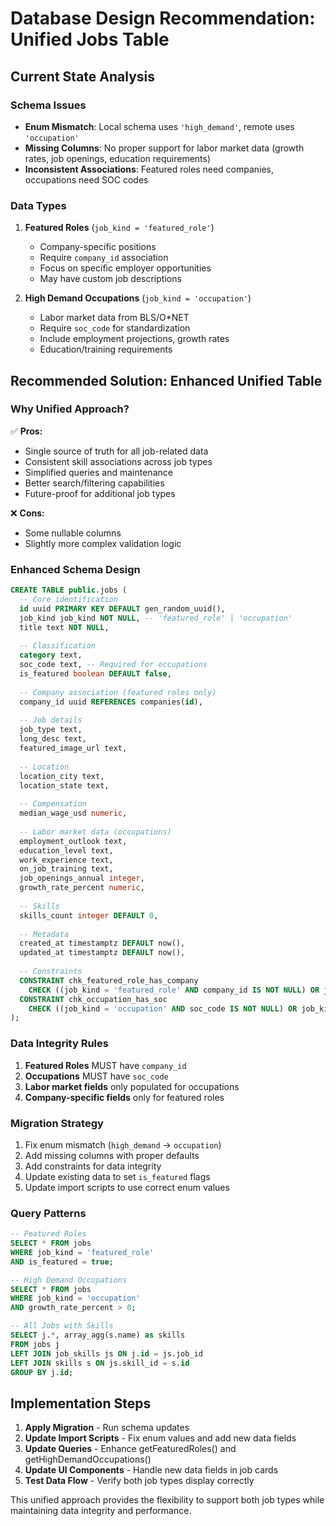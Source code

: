 # Database Design Recommendation: Unified Jobs Table

## Current State Analysis

### Schema Issues
- **Enum Mismatch**: Local schema uses `'high_demand'`, remote uses `'occupation'`
- **Missing Columns**: No proper support for labor market data (growth rates, job openings, education requirements)
- **Inconsistent Associations**: Featured roles need companies, occupations need SOC codes

### Data Types
1. **Featured Roles** (`job_kind = 'featured_role'`)
   - Company-specific positions
   - Require `company_id` association
   - Focus on specific employer opportunities
   - May have custom job descriptions

2. **High Demand Occupations** (`job_kind = 'occupation'`)
   - Labor market data from BLS/O*NET
   - Require `soc_code` for standardization
   - Include employment projections, growth rates
   - Education/training requirements

## Recommended Solution: Enhanced Unified Table

### Why Unified Approach?
✅ **Pros:**
- Single source of truth for all job-related data
- Consistent skill associations across job types
- Simplified queries and maintenance
- Better search/filtering capabilities
- Future-proof for additional job types

❌ **Cons:**
- Some nullable columns
- Slightly more complex validation logic

### Enhanced Schema Design

```sql
CREATE TABLE public.jobs (
  -- Core identification
  id uuid PRIMARY KEY DEFAULT gen_random_uuid(),
  job_kind job_kind NOT NULL, -- 'featured_role' | 'occupation'
  title text NOT NULL,
  
  -- Classification
  category text,
  soc_code text, -- Required for occupations
  is_featured boolean DEFAULT false,
  
  -- Company association (featured roles only)
  company_id uuid REFERENCES companies(id),
  
  -- Job details
  job_type text,
  long_desc text,
  featured_image_url text,
  
  -- Location
  location_city text,
  location_state text,
  
  -- Compensation
  median_wage_usd numeric,
  
  -- Labor market data (occupations)
  employment_outlook text,
  education_level text,
  work_experience text,
  on_job_training text,
  job_openings_annual integer,
  growth_rate_percent numeric,
  
  -- Skills
  skills_count integer DEFAULT 0,
  
  -- Metadata
  created_at timestamptz DEFAULT now(),
  updated_at timestamptz DEFAULT now(),
  
  -- Constraints
  CONSTRAINT chk_featured_role_has_company 
    CHECK ((job_kind = 'featured_role' AND company_id IS NOT NULL) OR job_kind = 'occupation'),
  CONSTRAINT chk_occupation_has_soc 
    CHECK ((job_kind = 'occupation' AND soc_code IS NOT NULL) OR job_kind = 'featured_role')
);
```

### Data Integrity Rules
1. **Featured Roles** MUST have `company_id`
2. **Occupations** MUST have `soc_code`
3. **Labor market fields** only populated for occupations
4. **Company-specific fields** only for featured roles

### Migration Strategy
1. Fix enum mismatch (`high_demand` → `occupation`)
2. Add missing columns with proper defaults
3. Add constraints for data integrity
4. Update existing data to set `is_featured` flags
5. Update import scripts to use correct enum values

### Query Patterns
```sql
-- Featured Roles
SELECT * FROM jobs 
WHERE job_kind = 'featured_role' 
AND is_featured = true;

-- High Demand Occupations
SELECT * FROM jobs 
WHERE job_kind = 'occupation' 
AND growth_rate_percent > 0;

-- All Jobs with Skills
SELECT j.*, array_agg(s.name) as skills
FROM jobs j
LEFT JOIN job_skills js ON j.id = js.job_id
LEFT JOIN skills s ON js.skill_id = s.id
GROUP BY j.id;
```

## Implementation Steps

1. **Apply Migration** - Run schema updates
2. **Update Import Scripts** - Fix enum values and add new data fields
3. **Update Queries** - Enhance getFeaturedRoles() and getHighDemandOccupations()
4. **Update UI Components** - Handle new data fields in job cards
5. **Test Data Flow** - Verify both job types display correctly

This unified approach provides the flexibility to support both job types while maintaining data integrity and performance.
